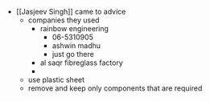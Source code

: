 - [[Jasjeev Singh]] came to advice
	- companies they used
		- rainbow engineering
			- 06-5310905
			- ashwin madhu
			- just go there
		- al saqr fibreglass factory
		-
	- use plastic sheet
	- remove and keep only components that are required